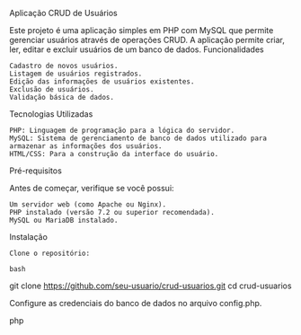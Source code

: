 Aplicação CRUD de Usuários

Este projeto é uma aplicação simples em PHP com MySQL que permite gerenciar usuários através de operações CRUD. A aplicação permite criar, ler, editar e excluir usuários de um banco de dados.
Funcionalidades

    Cadastro de novos usuários.
    Listagem de usuários registrados.
    Edição das informações de usuários existentes.
    Exclusão de usuários.
    Validação básica de dados.

Tecnologias Utilizadas

    PHP: Linguagem de programação para a lógica do servidor.
    MySQL: Sistema de gerenciamento de banco de dados utilizado para armazenar as informações dos usuários.
    HTML/CSS: Para a construção da interface do usuário.

Pré-requisitos

Antes de começar, verifique se você possui:

    Um servidor web (como Apache ou Nginx).
    PHP instalado (versão 7.2 ou superior recomendada).
    MySQL ou MariaDB instalado.

Instalação

    Clone o repositório:

    bash

git clone https://github.com/seu-usuario/crud-usuarios.git
cd crud-usuarios

Configure as credenciais do banco de dados no arquivo config.php.

php

<?php
$host = 'localhost';
$db = 'crud_usuarios';
$user = 'seu_usuario';
$pass = 'sua_senha';

Acesse a aplicação pelo navegador:

plaintext

    http://localhost/crud-usuarios

Como Usar

    Cadastrar Usuário: Preencha o formulário de cadastro e clique em "Cadastrar".
    Listar Usuários: A lista de usuários registrados será exibida na página inicial.
    Editar Usuário: Clique no botão "Editar" ao lado do usuário que deseja modificar e faça as alterações necessárias.
    Excluir Usuário: Clique no botão "Excluir" para remover um usuário da lista.

  Melhorias Futuras

    Implementar autenticação de usuário para garantir que apenas usuários autorizados possam acessar as funcionalidades.
    Adicionar validação de entrada mais robusta.
    Melhorar a interface do usuário com frameworks de CSS como Bootstrap ou Tailwind CSS.
    Implementar pesquisa e filtragem de usuários.

Contribuição

Contribuições são bem-vindas! Sinta-se à vontade para abrir issues ou enviar pull requests com melhorias, correções de bugs ou novas funcionalidades.
Licença

Este projeto é licenciado sob a licença MIT. Veja o arquivo LICENSE para mais detalhes.
